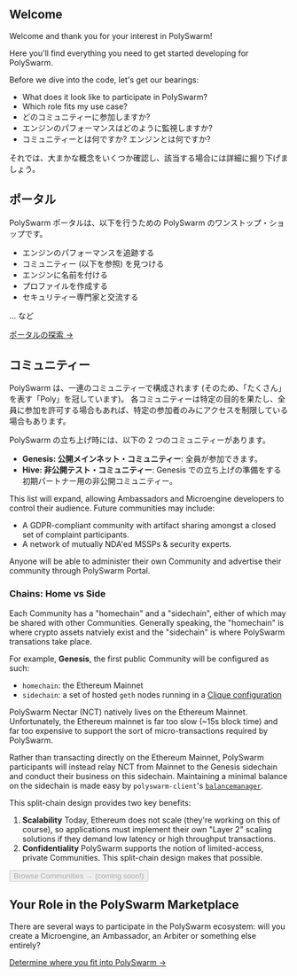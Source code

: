 ## Welcome

Welcome and thank you for your interest in PolySwarm!

Here you'll find everything you need to get started developing for PolySwarm.

Before we dive into the code, let's get our bearings:

* What does it look like to participate in PolySwarm?
* Which role fits my use case?
* どのコミュニティーに参加しますか?
* エンジンのパフォーマンスはどのように監視しますか?
* コミュニティーとは何ですか? エンジンとは何ですか?

それでは、大まかな概念をいくつか確認し、該当する場合には詳細に掘り下げましょう。

## ポータル

PolySwarm ポータルは、以下を行うための PolySwarm のワンストップ・ショップです。

* エンジンのパフォーマンスを追跡する
* コミュニティー (以下を参照) を見つける
* エンジンに名前を付ける
* プロファイルを作成する
* セキュリティー専門家と交流する

... など

[ポータルの探索 →](https://polyswarm.network/)

## コミュニティー

PolySwarm は、一連のコミュニティーで構成されます (そのため、「たくさん」を表す「Poly」を冠しています)。 各コミュニティーは特定の目的を果たし、全員に参加を許可する場合もあれば、特定の参加者のみにアクセスを制限している場合もあります。

PolySwarm の立ち上げ時には、以下の 2 つのコミュニティーがあります。

* **Genesis: 公開メインネット・コミュニティー**: 全員が参加できます。
* **Hive: 非公開テスト・コミュニティー**: Genesis での立ち上げの準備をする初期パートナー用の非公開コミュニティー。

This list will expand, allowing Ambassadors and Microengine developers to control their audience. Future communities may include:

* A GDPR-compliant community with artifact sharing amongst a closed set of complaint participants.
* A network of mutually NDA'ed MSSPs & security experts.

Anyone will be able to administer their own Community and advertise their community through PolySwarm Portal.

### Chains: Home vs Side

Each Community has a "homechain" and a "sidechain", either of which may be shared with other Communities. Generally speaking, the "homechain" is where crypto assets natviely exist and the "sidechain" is where PolySwarm transations take place.

For example, **Genesis**, the first public Community will be configured as such:

* `homechain`: the Ethereum Mainnet
* `sidechain`: a set of hosted `geth` nodes running in a [Clique configuration](https://github.com/ethereum/EIPs/issues/225)

PolySwarm Nectar (NCT) natively lives on the Ethereum Mainnet. Unfortunately, the Ethereum mainnet is far too slow (~15s block time) and far too expensive to support the sort of micro-transactions required by PolySwarm.

Rather than transacting directly on the Ethereum Mainnet, PolySwarm participants will instead relay NCT from Mainnet to the Genesis sidechain and conduct their business on this sidechain. Maintaining a minimal balance on the sidechain is made easy by `polyswarm-client`'s [`balancemanager`](https://github.com/polyswarm/polyswarm-client/tree/master/src/balancemanager).

This split-chain design provides two key benefits:

1. **Scalability** Today, Ethereum does not scale (they're working on this of course), so applications must implement their own "Layer 2" scaling solutions if they demand low latency or high throughput transactions.
2. **Confidentiality** PolySwarm supports the notion of limited-access, private Communities. This split-chain design makes that possible.

<button disabled>Browse Communities → (coming soon!)</button>

## Your Role in the PolySwarm Marketplace

There are several ways to participate in the PolySwarm ecosystem: will you create a Microengine, an Ambassador, an Arbiter or something else entirely?

[Determine where you fit into PolySwarm →](/concepts-participants/)